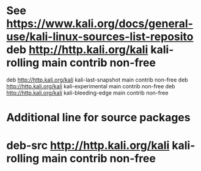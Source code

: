 # See https://www.kali.org/docs/general-use/kali-linux-sources-list-reposito deb http://http.kali.org/kali kali-rolling main contrib non-free
deb http://http.kali.org/kali kali-last-snapshot main contrib non-free 
deb http://http.kali.org/kali kali-experimental main contrib non-free 
deb http://http.kali.org/kali kali-bleeding-edge main contrib non-free


# Additional line for source packages
# deb-src http://http.kali.org/kali kali-rolling main contrib non-free
